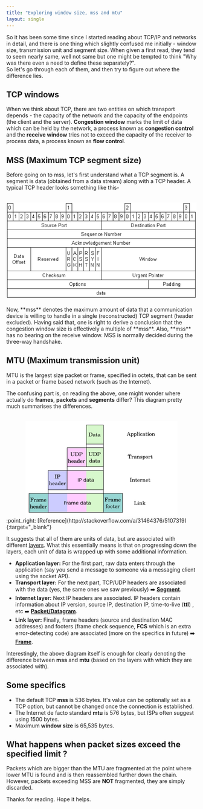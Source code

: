 ```yaml
---
title: "Exploring window size, mss and mtu"
layout: single
---
```


So it has been some time since I started reading about TCP/IP and networks in detail, and there is one thing which slightly confused me initially - window size, transmission unit and segment size. When given a first read, they tend to seem nearly same, well not same but one might be tempted to think "Why was there even a need to define these separately?". <br>
So let's go through each of them, and then try to figure out where the difference lies.

## TCP windows
When we think about TCP, there are two entities on which transport depends - the capacity of the network and the capacity of the endpoints (the client and the server). **Congestion window** marks the limit of data which can be held by the network, a process known as **congestion control** and the **receive window** tries not to exceed the capacity of the receiver to process data, a process known as **flow control**.

## MSS (Maximum TCP segment size)
Before going on to mss, let's first understand what a TCP segment is. A segment is data (obtained from a data stream) along with a TCP header. A typical TCP header looks something like this-<br><br>
<center><img src="/images/tcp-header.gif"></center>
<br> Now, **mss** denotes the maximum amount of data that a communication device is willing to handle in a single (reconstructed) TCP segment (header excluded). Having said that, one is right to derive a conclusion that the congestion window size is effectively a multiple of **mss**. Also, **mss** has no bearing on the receive window.
MSS is normally decided during the three-way handshake.

## MTU (Maximum transmission unit)
MTU is the largest size packet or frame, specified in octets, that can be sent in a packet or frame based network (such as the Internet).

The confusing part is, on reading the above, one might wonder where actually do **frames**, **packets** and **segments** differ? This diagram pretty much summarises the differences.<br><br>
<center><img src="/images/layers.png" width="80%"></center>
:point_right: [Reference](http://stackoverflow.com/a/31464376/5107319){:target="_blank"}

It suggests that all of them are units of data, but are associated with different <a href="https://www.wikiwand.com/en/OSI_model" target="_blank">layers</a>. What this essentially means is that on progressing down the layers, each unit of data is wrapped up with some additional information.<br>

* **Application layer:** For the first part, raw data enters through the application (say you send a message to someone via a messaging client using the socket API).
* **Transport layer:** For the next part, TCP/UDP headers are associated with the data (yes, the same ones we saw previously) :arrow_right: **<u>Segment</u>**.
* **Internet layer:** Next IP headers are associated. IP headers contain information about IP version, source IP, destination IP, time-to-live (**ttl**) , etc :arrow_right: **<u>Packet/Datagram</u>**.
* **Link layer:** Finally, frame headers (source and destination MAC addresses) and footers (frame check sequence, **FCS** which is an extra error-detecting code) are associated (more on the specifics in future) :arrow_right: **<u>Frame</u>**.

Interestingly, the above diagram itself is enough for clearly denoting the difference between **mss** and **mtu** (based on the layers with which they are associated with).

## Some specifics
* The default TCP **mss** is 536 bytes. It's value can be optionally set as a TCP option, but cannot be changed once the connection is established.
* The Internet de facto standard **mtu** is 576 bytes, but ISPs often suggest using 1500 bytes.
* Maximum **window size** is 65,535 bytes.

## What happens when packet sizes exceed the specified limit ?
Packets which are bigger than the MTU are fragmented at the point where lower MTU is found and is then reassembled further down the chain.
However, packets exceeding MSS are **NOT** fragmented, they are simply discarded.

Thanks for reading. Hope it helps.

